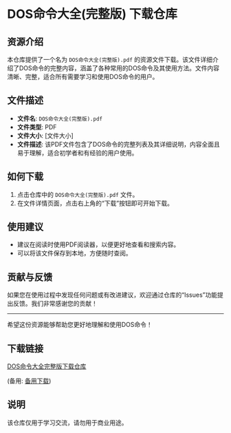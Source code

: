 # DOS命令大全(完整版) 下载仓库

## 资源介绍

本仓库提供了一个名为 `DOS命令大全(完整版).pdf` 的资源文件下载。该文件详细介绍了DOS命令的完整内容，涵盖了各种常用的DOS命令及其使用方法。文件内容清晰、完整，适合所有需要学习和使用DOS命令的用户。

## 文件描述

- **文件名**: `DOS命令大全(完整版).pdf`
- **文件类型**: PDF
- **文件大小**: [文件大小]
- **文件描述**: 该PDF文件包含了DOS命令的完整列表及其详细说明，内容全面且易于理解，适合初学者和有经验的用户使用。

## 如何下载

1. 点击仓库中的 `DOS命令大全(完整版).pdf` 文件。
2. 在文件详情页面，点击右上角的“下载”按钮即可开始下载。

## 使用建议

- 建议在阅读时使用PDF阅读器，以便更好地查看和搜索内容。
- 可以将该文件保存到本地，方便随时查阅。

## 贡献与反馈

如果您在使用过程中发现任何问题或有改进建议，欢迎通过仓库的“Issues”功能提出反馈。我们非常感谢您的贡献！

---

希望这份资源能够帮助您更好地理解和使用DOS命令！

## 下载链接
[DOS命令大全完整版下载仓库](https://pan.quark.cn/s/aec924c5bfab) 

(备用: [备用下载](https://pan.baidu.com/s/1vRqdO7mn0wxu7DaWPLgbXw?pwd=1234))

## 说明

该仓库仅用于学习交流，请勿用于商业用途。
